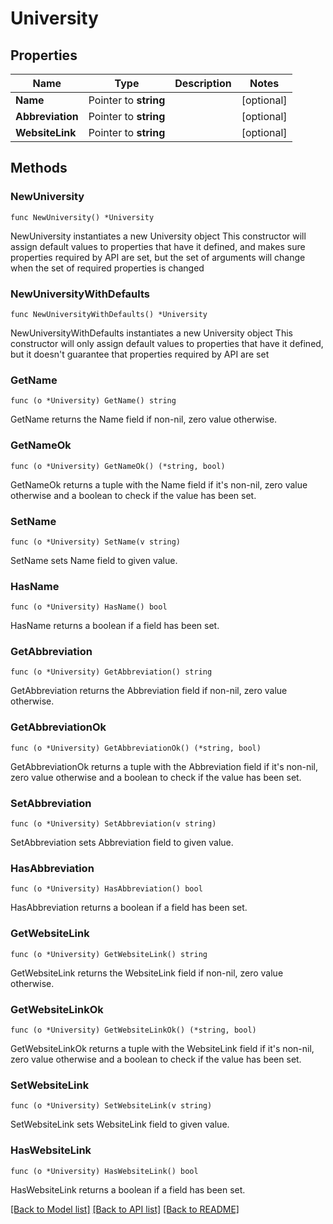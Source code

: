 # University

## Properties

Name | Type | Description | Notes
------------ | ------------- | ------------- | -------------
**Name** | Pointer to **string** |  | [optional] 
**Abbreviation** | Pointer to **string** |  | [optional] 
**WebsiteLink** | Pointer to **string** |  | [optional] 

## Methods

### NewUniversity

`func NewUniversity() *University`

NewUniversity instantiates a new University object
This constructor will assign default values to properties that have it defined,
and makes sure properties required by API are set, but the set of arguments
will change when the set of required properties is changed

### NewUniversityWithDefaults

`func NewUniversityWithDefaults() *University`

NewUniversityWithDefaults instantiates a new University object
This constructor will only assign default values to properties that have it defined,
but it doesn't guarantee that properties required by API are set

### GetName

`func (o *University) GetName() string`

GetName returns the Name field if non-nil, zero value otherwise.

### GetNameOk

`func (o *University) GetNameOk() (*string, bool)`

GetNameOk returns a tuple with the Name field if it's non-nil, zero value otherwise
and a boolean to check if the value has been set.

### SetName

`func (o *University) SetName(v string)`

SetName sets Name field to given value.

### HasName

`func (o *University) HasName() bool`

HasName returns a boolean if a field has been set.

### GetAbbreviation

`func (o *University) GetAbbreviation() string`

GetAbbreviation returns the Abbreviation field if non-nil, zero value otherwise.

### GetAbbreviationOk

`func (o *University) GetAbbreviationOk() (*string, bool)`

GetAbbreviationOk returns a tuple with the Abbreviation field if it's non-nil, zero value otherwise
and a boolean to check if the value has been set.

### SetAbbreviation

`func (o *University) SetAbbreviation(v string)`

SetAbbreviation sets Abbreviation field to given value.

### HasAbbreviation

`func (o *University) HasAbbreviation() bool`

HasAbbreviation returns a boolean if a field has been set.

### GetWebsiteLink

`func (o *University) GetWebsiteLink() string`

GetWebsiteLink returns the WebsiteLink field if non-nil, zero value otherwise.

### GetWebsiteLinkOk

`func (o *University) GetWebsiteLinkOk() (*string, bool)`

GetWebsiteLinkOk returns a tuple with the WebsiteLink field if it's non-nil, zero value otherwise
and a boolean to check if the value has been set.

### SetWebsiteLink

`func (o *University) SetWebsiteLink(v string)`

SetWebsiteLink sets WebsiteLink field to given value.

### HasWebsiteLink

`func (o *University) HasWebsiteLink() bool`

HasWebsiteLink returns a boolean if a field has been set.


[[Back to Model list]](../README.md#documentation-for-models) [[Back to API list]](../README.md#documentation-for-api-endpoints) [[Back to README]](../README.md)


